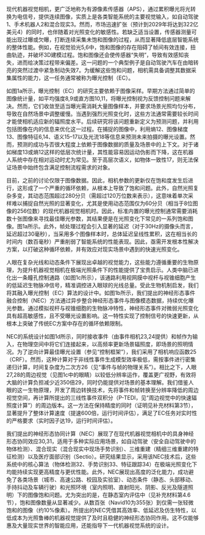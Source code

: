 现代机器视觉相机，更广泛地称为有源像素传感器（APS），通过累积曝光将光转换为电信号，提供连续图像，实质上是各类智能系统的主要视觉输入，如自动驾驶1、手术机器人2和混合现实3。然而，市场迅速扩张（预计到2029年将达到322亿美元4）的同时，也伴随着对光照变化的敏感性。若缺乏适当设置，传感器测量可能出现过曝或欠曝，打断连续采集未饱和图像的过程，从而显著降低底层智能系统的整体性能。例如，在视觉验光5,6中，饱和图像的存在阻碍了帧间有效连接，扭曲轨迹，并破坏3D建模过程。饱和图像还会使传感器“失明”，导致有效感知丧失，进而给决策过程带来偏差。这一问题的一个典型例子是自动驾驶汽车在由暗转亮的突然过渡中紧急制动失效7。为缓解这些饱和问题，相机需具备调整其数据采集属性的能力，这一任务通常被称为曝光控制（EC）。

如图1a所示，曝光控制（EC）的研究主要依赖于图像采样。早期方法通过简单的图像统计量，如平均强度8,9或直方图10,11，将曝光控制视为反馈控制问题来解决。然而，它们收敛至适当曝光需消耗大量图像样本，并要求场景光照均匀分布，导致在自然场景中调整缓慢。当遇到强烈光照变化时，这些方法通常需要较长时间才能使相机适应新的辐照度水平。后续研究将该问题重新定义为预测问题，并利用包括图像在内的信息来优化这一过程。在捕捉的图像中，利用熵12、图像梯度13、图像特征6,14、语义15–17以及光流18等信息来预测未来拍摄的曝光设置。然而，预测的成功与否很大程度上依赖于图像数据的质量及场景中的上下文。对于诸如梯度13或熵12这样的低层次统计量，其性能容易因运动伪影而下降，这在机器人系统中存在相对运动时尤为常见。至于高层次语义，如物体一致性17，则无法保证场景中始终包含满足控制流程需求的对象。

目前，之前的讨论仅限于图像数据。因此，相机参数的更新仅在饱和度发生后进行，这形成了一个严重的循环依赖，从根本上导致了饱和问题。此外，自然光照复杂多变，其动态范围超过280分贝（需超过120万位数来表示），这意味着单次采样难以捕捉自然光照的显著变化，尤其是使用动态范围仅为60分贝（相当于8位图像的256位数）的现代机器视觉相机时。因此，标准内置的曝光控制通常需要消耗数十张图像来寻找最佳曝光参数，其结果便是在光照变化下常见的一系列饱和图像。图1a所示。此外，帧处理过程会引入显著的延迟（对于30Hz的摄像头而言，延迟超过30毫秒），当采用多个图像样本时，总体延迟呈线性累积，这在相当长的时间内（数百毫秒）严重削弱了智能系统的性能表现。因此，亟需开发根本性解决方案，以打破这种循环依赖，并有效应对现实场景中遇到的快速光照变化。

人眼在复杂光线和动态条件下展现出卓越的视觉能力，这些能力遵循重要的生物原理，为提升机器视觉相机在极端光照条件下的性能提供了宝贵启示。人类中脑已进化出一条瞳孔控制通路（如图1c所示），该通路利用视网膜中视杆与视锥细胞产生的低延迟生物脉冲信号，精准调控进入眼球的光线总量。受此生物机制启发，我们将其融入曝光控制（EC）算法的设计中。如图1b所示，我们提出的神经形态事件融合控制（NEC）方法通过异步整合神经形态事件与图像模态数据，持续优化曝光参数。通过模拟视杆与视锥细胞的生物脉冲特性，神经形态事件对微弱光照变化具有超高敏感性，且不受曝光设置影响。这一特性实现了控制信号的快速更新，从根本上突破了传统EC方案中存在的循环依赖限制。

NEC的系统设计如图1d所示，同时接收事件（由事件相机23,24提供）和帧作为输入，在物理空间中将它们连接起来，以高频率更新场景辐照度，即场景的照明情况。为了逆向计算最佳曝光设置（参见“控制框架”），我们采用了相机响应函数25（CRF）。然而，这种计算对于非线性事件生成模型效率极低，需按事件进行密集递归计算，时间复杂度为二次方26（见“事件与帧的物理关系”）。相比之下，人眼27,28的周边视觉（见图1c中的眼睛）以较低分辨率运作，覆盖更广视野，有效将大脑的计算负担减少近350倍29，同时仍能提供对场景的基本理解。我们借鉴人眼的这一生物原理，开发了周边转换技术，先将事件和帧转换至分辨率降低的周边视觉空间，再计算所提出的三线性事件双积分（P-TEDI，见“周边视觉中的快速辐照度计算”）的周边版本。这一方法在保持精度的同时（证明见补充材料第3节），显著提升了整体计算速度（提速600倍，运行时间评估），满足了EC任务对实时性的严格要求（实时因子达19，运行时间评估）。

我们提出的神经形态协同计算（NEC）展现了在现代机器视觉相机中的具身神经形态协同效应30,31，适用于多种实际应用场景，如自动驾驶（安全自动驾驶中的物体检测）、混合现实（混合现实中现场手势识别）、三维重建（精细三维重建的特征检测）以及医疗面部识别（Sectio）。研究结果显示，采用该NEC技术后，这些系统中的核心算法（物体检测32、手势识别33、特征跟踪34）在极端光照变化下均能持续实现更高精度与更优性能。此外，NEC展现出高度的泛化能力，成功避免了各类场景（城市、高速公路、校园及实验室）、动态条件（静态、头部移动、手持抖动及车辆行驶）和光照环境（室内照明、直射阳光、阴影、反光及隧道照明）下的图像饱和问题。尤为突出的是，在静态室内评估中（见补充材料第4.6节），饱和图像数量从显著减少。从数百张（Navid10为355张）到仅需一张轻微饱和的图像（约10%像素）。所提出的NEC凭借其高效率、低延迟及仿生特性，以低成本为光照鲁棒的机器视觉提供了及时且稳健的神经形态协同作用。这不仅能够惠及大量现实世界的智能应用，还能指导下一代机器视觉系统的设计。